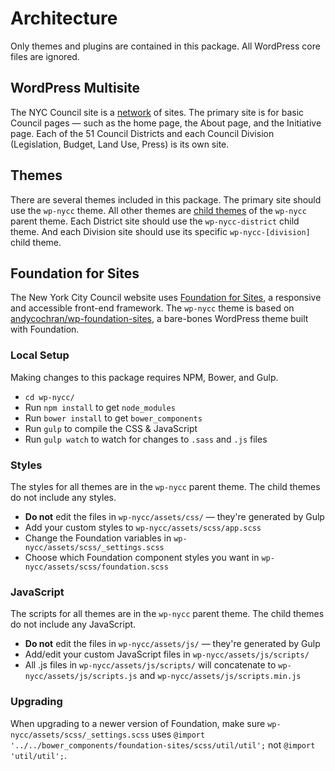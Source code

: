 # Architecture

Only themes and plugins are contained in this package. All WordPress core files are ignored.

## WordPress Multisite

The NYC Council site is a [network](https://codex.wordpress.org/Create_A_Network) of sites. The primary site is for basic Council pages — such as the home page, the About page, and the Initiative page. Each of the 51 Council Districts and each Council Division (Legislation, Budget, Land Use, Press) is its own site.

## Themes

There are several themes included in this package. The primary site should use the `wp-nycc` theme. All other themes are [child themes](https://codex.wordpress.org/Child_Themes) of the `wp-nycc` parent theme. Each District site should use the `wp-nycc-district` child theme. And each Division site should use its specific `wp-nycc-[division]` child theme.

## Foundation for Sites

The New York City Council website uses [Foundation for Sites](http://foundation.zurb.com/sites/docs/), a responsive and accessible front-end framework. The `wp-nycc` theme is based on [andycochran/wp-foundation-sites](https://github.com/andycochran/wp-foundation-sites), a bare-bones WordPress theme built with Foundation.

### Local Setup

Making changes to this package requires NPM, Bower, and Gulp.

* `cd wp-nycc/`
* Run `npm install` to get `node_modules`
* Run `bower install` to get `bower_components`
* Run `gulp` to compile the CSS & JavaScript
* Run `gulp watch` to watch for changes to `.sass` and `.js` files

### Styles

The styles for all themes are in the `wp-nycc` parent theme. The child themes do not include any styles.

* **Do not** edit the files in `wp-nycc/assets/css/` — they're generated by Gulp
* Add your custom styles to `wp-nycc/assets/scss/app.scss`
* Change the Foundation variables in `wp-nycc/assets/scss/_settings.scss`
* Choose which Foundation component styles you want in `wp-nycc/assets/scss/foundation.scss`

### JavaScript

The scripts for all themes are in the `wp-nycc` parent theme. The child themes do not include any JavaScript.

* **Do not** edit the files in `wp-nycc/assets/js/` — they're generated by Gulp
* Add/edit your custom JavaScript files in `wp-nycc/assets/js/scripts/`
* All .js files in `wp-nycc/assets/js/scripts/` will concatenate to `wp-nycc/assets/js/scripts.js` and `wp-nycc/assets/js/scripts.min.js`

### Upgrading

When upgrading to a newer version of Foundation, make sure `wp-nycc/assets/scss/_settings.scss` uses `@import '../../bower_components/foundation-sites/scss/util/util';` not `@import 'util/util';`.
